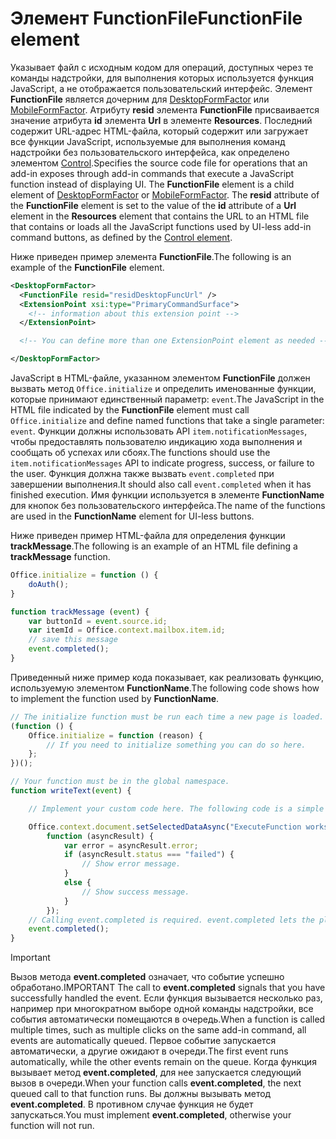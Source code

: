# <a name="functionfile-element"></a><span data-ttu-id="9a4c0-101">Элемент FunctionFile</span><span class="sxs-lookup"><span data-stu-id="9a4c0-101">FunctionFile element</span></span>

<span data-ttu-id="9a4c0-p101">Указывает файл с исходным кодом для операций, доступных через те команды надстройки, для выполнения которых используется функция JavaScript, а не отображается пользовательский интерфейс. Элемент **FunctionFile** является дочерним для [DesktopFormFactor](desktopformfactor.md) или [MobileFormFactor](mobileformfactor.md). Атрибуту **resid** элемента **FunctionFile** присваивается значение атрибута **id** элемента **Url** в элементе **Resources**. Последний содержит URL-адрес HTML-файла, который содержит или загружает все функции JavaScript, используемые для выполнения команд надстройки без пользовательского интерфейса, как определено элементом [Control](control.md).</span><span class="sxs-lookup"><span data-stu-id="9a4c0-p101">Specifies the source code file for operations that an add-in exposes through add-in commands that execute a JavaScript function instead of displaying UI. The  **FunctionFile** element is a child element of [DesktopFormFactor](desktopformfactor.md) or [MobileFormFactor](mobileformfactor.md). The **resid** attribute of the **FunctionFile** element is set to the value of the **id** attribute of a **Url** element in the **Resources** element that contains the URL to an HTML file that contains or loads all  the JavaScript functions used by UI-less add-in command buttons, as defined by the [Control element](control.md).</span></span>

<span data-ttu-id="9a4c0-105">Ниже приведен пример элемента **FunctionFile**.</span><span class="sxs-lookup"><span data-stu-id="9a4c0-105">The following is an example of the **FunctionFile** element.</span></span>

```XML
<DesktopFormFactor>
  <FunctionFile resid="residDesktopFuncUrl" />
  <ExtensionPoint xsi:type="PrimaryCommandSurface">
    <!-- information about this extension point -->
  </ExtensionPoint>

  <!-- You can define more than one ExtensionPoint element as needed -->

</DesktopFormFactor>
```

<span data-ttu-id="9a4c0-106">JavaScript в HTML-файле, указанном элементом **FunctionFile** должен вызвать метод `Office.initialize` и определить именованные функции, которые принимают единственный параметр: `event`.</span><span class="sxs-lookup"><span data-stu-id="9a4c0-106">The JavaScript in the HTML file indicated by the  **FunctionFile** element must call `Office.initialize` and define named functions that take a single parameter: `event`.</span></span> <span data-ttu-id="9a4c0-107">Функции должны использовать API `item.notificationMessages`, чтобы предоставлять пользователю индикацию хода выполнения и сообщать об успехах или сбоях.</span><span class="sxs-lookup"><span data-stu-id="9a4c0-107">The functions should use the `item.notificationMessages` API to indicate progress, success, or failure to the user.</span></span> <span data-ttu-id="9a4c0-108">Функция должна также вызвать `event.completed` при завершении выполнения.</span><span class="sxs-lookup"><span data-stu-id="9a4c0-108">It should also call `event.completed` when it has finished execution.</span></span> <span data-ttu-id="9a4c0-109">Имя функции используется в элементе **FunctionName** для кнопок без пользовательского интерфейса.</span><span class="sxs-lookup"><span data-stu-id="9a4c0-109">The name of the functions are used in the **FunctionName** element for UI-less buttons.</span></span>

<span data-ttu-id="9a4c0-110">Ниже приведен пример HTML-файла для определения функции **trackMessage**.</span><span class="sxs-lookup"><span data-stu-id="9a4c0-110">The following is an example of an HTML file defining a **trackMessage** function.</span></span>

```js
Office.initialize = function () {
    doAuth();
}

function trackMessage (event) {
    var buttonId = event.source.id;    
    var itemId = Office.context.mailbox.item.id;
    // save this message
    event.completed();
}
```

<span data-ttu-id="9a4c0-111">Приведенный ниже пример кода показывает, как реализовать функцию, используемую элементом **FunctionName**.</span><span class="sxs-lookup"><span data-stu-id="9a4c0-111">The following code shows how to implement the function used by **FunctionName**.</span></span>

```js
// The initialize function must be run each time a new page is loaded.
(function () {
    Office.initialize = function (reason) {
        // If you need to initialize something you can do so here.
    };
})();

// Your function must be in the global namespace.
function writeText(event) {

    // Implement your custom code here. The following code is a simple example.

    Office.context.document.setSelectedDataAsync("ExecuteFunction works. Button ID=" + event.source.id,
        function (asyncResult) {
            var error = asyncResult.error;
            if (asyncResult.status === "failed") {
                // Show error message.
            }
            else {
                // Show success message.
            }
        });
    // Calling event.completed is required. event.completed lets the platform know that processing has completed.
    event.completed();
}
```

> [!IMPORTANT]
> <span data-ttu-id="9a4c0-112">Вызов метода **event.completed** означает, что событие успешно обработано.</span><span class="sxs-lookup"><span data-stu-id="9a4c0-112">IMPORTANT  The call to **event.completed** signals that you have successfully handled the event.</span></span> <span data-ttu-id="9a4c0-113">Если функция вызывается несколько раз, например при многократном выборе одной команды надстройки, все события автоматически помещаются в очередь.</span><span class="sxs-lookup"><span data-stu-id="9a4c0-113">When a function is called multiple times, such as multiple clicks on the same add-in command, all events are automatically queued.</span></span> <span data-ttu-id="9a4c0-114">Первое событие запускается автоматически, а другие ожидают в очереди.</span><span class="sxs-lookup"><span data-stu-id="9a4c0-114">The first event runs automatically, while the other events remain on the queue.</span></span> <span data-ttu-id="9a4c0-115">Когда функция вызывает метод **event.completed**, для нее запускается следующий вызов в очереди.</span><span class="sxs-lookup"><span data-stu-id="9a4c0-115">When your function calls **event.completed**, the next queued call to that function runs.</span></span> <span data-ttu-id="9a4c0-116">Вы должны вызывать метод **event.completed**. В противном случае функция не будет запускаться.</span><span class="sxs-lookup"><span data-stu-id="9a4c0-116">You must implement **event.completed**, otherwise your function will not run.</span></span>